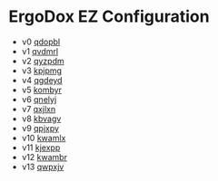 # ErgoDox EZ Configuration

- v0 [qdopbl](http://configure.ergodox-ez.com/keyboard_layouts/qdopbl)
- v1 [qvdmrl](http://configure.ergodox-ez.com/keyboard_layouts/qvdmrl)
- v2 [qyzpdm](http://configure.ergodox-ez.com/keyboard_layouts/qyzpdm)
- v3 [kpjpmg](http://configure.ergodox-ez.com/keyboard_layouts/kpjpmg)
- v4 [qgdeyd](http://configure.ergodox-ez.com/keyboard_layouts/qgdeyd)
- v5 [kombyr](http://configure.ergodox-ez.com/keyboard_layouts/kombyr)
- v6 [qnelyj](http://configure.ergodox-ez.com/keyboard_layouts/qnelyj)
- v7 [qxjlxn](http://configure.ergodox-ez.com/keyboard_layouts/qxjlxn)
- v8 [kbvagv](http://configure.ergodox-ez.com/keyboard_layouts/kbvagv)
- v9 [qpjxpy](http://configure.ergodox-ez.com/keyboard_layouts/qpjxpy)
- v10 [kwamlx](http://configure.ergodox-ez.com/keyboard_layouts/kwamlx)
- v11 [kjexpp](http://configure.ergodox-ez.com/keyboard_layouts/kjexpp)
- v12 [kwambr](http://configure.ergodox-ez.com/keyboard_layouts/kwambr)
- v13 [qwpxjv](http://configure.ergodox-ez.com/keyboard_layouts/qwpxjv)
